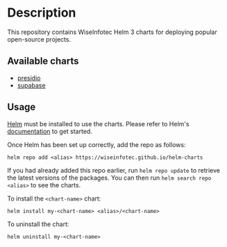 # Description

This repository contains WiseInfotec Helm 3 charts for deploying popular open-source projects.

## Available charts

- [presidio](https://github.com/microsoft/presidio)
- [supabase](https://github.com/supabase/supabase)

## Usage

[Helm](https://helm.sh) must be installed to use the charts. Please refer to Helm's [documentation](https://helm.sh/docs) to get started.

Once Helm has been set up correctly, add the repo as follows:

```shell
helm repo add <alias> https://wiseinfotec.github.io/helm-charts
```

If you had already added this repo earlier, run `helm repo update` to retrieve the latest versions of the packages. You can then run `helm search repo <alias>` to see the charts.

To install the `<chart-name>` chart:

```shell
helm install my-<chart-name> <alias>/<chart-name>
```

To uninstall the chart:

```shell
helm uninstall my-<chart-name>
```
